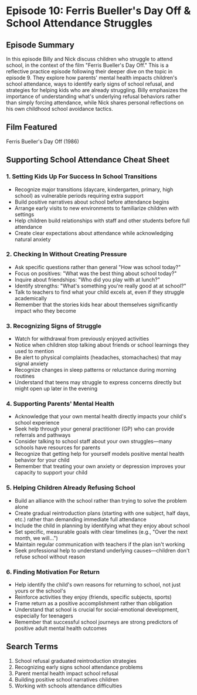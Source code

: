 # Episode 10: Ferris Bueller's Day Off & School Attendance Struggles

## Episode Summary
In this episode Billy and Nick discuss children who struggle to attend school, in the context of the film "Ferris Bueller's Day Off." This is a reflective practice episode following their deeper dive on the topic in episode 9. They explore how parents' mental health impacts children's school attendance, ways to identify early signs of school refusal, and strategies for helping kids who are already struggling. Billy emphasizes the importance of understanding what's underlying refusal behaviors rather than simply forcing attendance, while Nick shares personal reflections on his own childhood school avoidance tactics.

## Film Featured
Ferris Bueller's Day Off (1986)

## Supporting School Attendance Cheat Sheet

### 1. Setting Kids Up For Success In School Transitions
- Recognize major transitions (daycare, kindergarten, primary, high school) as vulnerable periods requiring extra support
- Build positive narratives about school before attendance begins
- Arrange early visits to new environments to familiarize children with settings
- Help children build relationships with staff and other students before full attendance
- Create clear expectations about attendance while acknowledging natural anxiety

### 2. Checking In Without Creating Pressure
- Ask specific questions rather than general "How was school today?"
- Focus on positives: "What was the best thing about school today?"
- Inquire about friendships: "Who did you play with at lunch?"
- Identify strengths: "What's something you're really good at at school?"
- Talk to teachers to find what your child excels at, even if they struggle academically
- Remember that the stories kids hear about themselves significantly impact who they become

### 3. Recognizing Signs of Struggle
- Watch for withdrawal from previously enjoyed activities
- Notice when children stop talking about friends or school learnings they used to mention
- Be alert to physical complaints (headaches, stomachaches) that may signal anxiety
- Recognize changes in sleep patterns or reluctance during morning routines
- Understand that teens may struggle to express concerns directly but might open up later in the evening

### 4. Supporting Parents' Mental Health
- Acknowledge that your own mental health directly impacts your child's school experience
- Seek help through your general practitioner (GP) who can provide referrals and pathways
- Consider talking to school staff about your own struggles—many schools have resources for parents
- Recognize that getting help for yourself models positive mental health behavior for your child
- Remember that treating your own anxiety or depression improves your capacity to support your child

### 5. Helping Children Already Refusing School
- Build an alliance with the school rather than trying to solve the problem alone
- Create gradual reintroduction plans (starting with one subject, half days, etc.) rather than demanding immediate full attendance
- Include the child in planning by identifying what they enjoy about school
- Set specific, measurable goals with clear timelines (e.g., "Over the next month, we will...")
- Maintain regular communication with teachers if the plan isn't working
- Seek professional help to understand underlying causes—children don't refuse school without reason

### 6. Finding Motivation For Return
- Help identify the child's own reasons for returning to school, not just yours or the school's
- Reinforce activities they enjoy (friends, specific subjects, sports)
- Frame return as a positive accomplishment rather than obligation
- Understand that school is crucial for social-emotional development, especially for teenagers
- Remember that successful school journeys are strong predictors of positive adult mental health outcomes

## Search Terms
1. School refusal graduated reintroduction strategies
2. Recognizing early signs school attendance problems
3. Parent mental health impact school refusal
4. Building positive school narratives children
5. Working with schools attendance difficulties